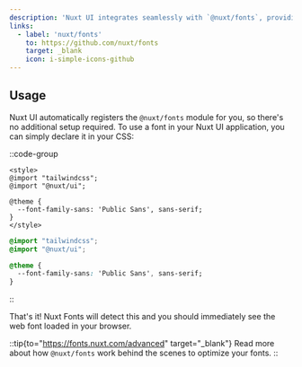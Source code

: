 ```yaml
---
description: 'Nuxt UI integrates seamlessly with `@nuxt/fonts`, providing plug-and-play font optimization for your Nuxt applications.'
links:
  - label: 'nuxt/fonts'
    to: https://github.com/nuxt/fonts
    target: _blank
    icon: i-simple-icons-github
---
```


## Usage

Nuxt UI automatically registers the `@nuxt/fonts` module for you, so there's no additional setup required. To use a font in your Nuxt UI application, you can simply declare it in your CSS:

::code-group

```vue [app.vue]
<style>
@import "tailwindcss";
@import "@nuxt/ui";

@theme {
  --font-family-sans: 'Public Sans', sans-serif;
}
</style>
```

```css [main.css]
@import "tailwindcss";
@import "@nuxt/ui";

@theme {
  --font-family-sans: 'Public Sans', sans-serif;
}
```

::

That's it! Nuxt Fonts will detect this and you should immediately see the web font loaded in your browser.

::tip{to="https://fonts.nuxt.com/advanced" target="_blank"}
Read more about how `@nuxt/fonts` work behind the scenes to optimize your fonts.
::
